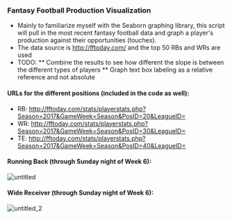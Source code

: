 ### Fantasy Football Production Visualization 
* Mainly to familiarize myself with the Seaborn graphing library, this script will pull in the most recent fantasy football data and graph a player's production against their opportunities (touches). 
* The data source is http://fftoday.com/ and the top 50 RBs and WRs are used
* TODO: 
** Combine the results to see how different the slope is between the different types of players
** Graph text box labeling as a relative reference and not absolute

#### URLs for the different positions (included in the code as well):
* RB: http://fftoday.com/stats/playerstats.php?Season=2017&GameWeek=Season&PosID=20&LeagueID=
* WR: http://fftoday.com/stats/playerstats.php?Season=2017&GameWeek=Season&PosID=30&LeagueID=
* TE: http://fftoday.com/stats/playerstats.php?Season=2017&GameWeek=Season&PosID=40&LeagueID=

#### Running Back (through Sunday night of Week 6): 

![untitled](https://user-images.githubusercontent.com/31293179/31629395-7ff71ea2-b281-11e7-9023-39b626236514.png)

#### Wide Receiver (through Sunday night of Week 6): 

![untitled_2](https://user-images.githubusercontent.com/31293179/31633506-9ff70318-b28e-11e7-8583-55d2d801dc51.png)

